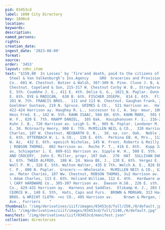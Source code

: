 ```yaml
---
pid: 03453cd
label: 1890 City Directory
key: 1890cd
location: 
keywords: 
description: 
named_persons: 
rights: 
creation_date: 
ingest_date: '2023-08-09'
format: 
source: 
order: '3453'
layout: cmhc_item
text: "$150,00  In Losses’ by ‘fire'and death, paid to the citizens of Leadville by
  Steel & Van Valkenburgh’s Ins.Agency     GRO  Groceries and Provisions.  Ahern &
  Co.. 601 W. Chestnut. Butzer & Walsh, 307-309 N. Pine. Clune J. B, & W., 323 W.
  Chestnut. Copeland & Son, 215-317 W. Chestnut Corby W. B., Strayhorse Rd., head
  E. 5th. Coumbhe J. E., 411 E. 4th. Delia G. G., 1021_N. Poplar. Dunn T. F., 532
  E. 6th. DYE & MADICAN,  630 B. 6th. FISCHER JOSEPH,  814 E. 6th.  Flinspach G.,
  201 W. 7th. FRANCIS BROS..  111 and 113 W. Chestnut. Gaughan Frank, 220 E. 6th.
  Goeldner Gustave, 219 N. Spruce. GRIMES & CO.,  521 Harrison av.  Hall Josep W.,
  422-424 Harrison ay. Haughey R. L., successor to C, A. Sey- mour, 1001 N. Poplar.
  Hess Fred. E., 142 W. 5th. KAHN ISAAC, 504 EH. 6th. KAHN MARX,  501 EB. 10th.  Kinney
  W. F., 820 E. 7th. KNAPP DANIEL,  105 Oak.  Kouiphanusen F. £.. 216-218 W. 4th.
  Kuhn J. B., 720 Harrison av. Leigh S. M., 905 N. Poplar. Londoner M. & Co., 214-216
  E. 3d. McGroarty Henry, 900 E. 7th. McMILLEN NEIL & CO.,  320 Harrison av.  Mater
  Charles, 107 W. Chestnut. NEUBARTH O. R.,  3d. se. cor. Oak.  Noble Joseph A., 306
  E. 6th. OTTERBACH W. L. & CO.,  138 E. 6th.  Perkina EB. H, Mrs., 112 W. 4th. POLKINGCHORN
  W. Az,  432 E. 6th. epesich Nicholas, 145 W. Front. Roberts & Reilly, 300 W. 2d.
  | ROBSON THOMAS,  802 Harrison av.  Roche P. T., 416 E. 6th.  Kupp Jacob, 718 Harrison
  av, Schiageter i. E. 609-611 Harrison av. Sipple W. H., 508 E. 5th.  STAR BAKERY
  AND CROCERY,  John E. Miller, propr, 107 Oak.  270  HAT  SULLIVAN DANIEL A.,  201
  E. 6th. TWEED ALFRED,  188 W. 2d. Wana BE, J., 120 E. 6th. Vergez E., 230 £. 3d.
  Wall P. M., 328 E. 5th. Walton Walter, 435 E 7th. Welch A. E., 826 EK. 6th. Willingshoi
  C. P., 800 N. Poplar.  Grocers-——-Wholesale.  McMILLEN NEIt & CO., $20 Harrison
  av. Mater Charies, 107 Ww. Chestnut, ROBSON THOMAS, 3u2 Harrison av.  Gun and Locksmiths.
  \ Adam Charles, 113 E. 6th. Holiand William, 112 E. 4th.  Hardware and Cutlery.
  \ CARY HARDWARE Co., 305-307 Harrison av.  Dawson H.S8., 226 E. sth.  TOMKINS HARDWARE
  Co., 429-431 Harrison ay.  Harness and Saddles.  Elskamp H. J., 203 E. 6th. LANCASTER
  CEORCE W., 140 E. 5th,  Hats, Caps and Furs.  BROWN & MORGAN, 313 Harrison av.  SKINNER
  BROS. & WRICHT CLOTH- «nc CO., 405 Harrison av.     Brown & Morgan, 313 Harrison
  Ave., Furriers    "
thumbnail: "/img/derivatives/iiif/images/03453cd/full/250,/0/default.jpg"
full: "/img/derivatives/iiif/images/03453cd/full/1140,/0/default.jpg"
manifest: "/img/derivatives/iiif/03453cd/manifest.json"
collection: directories
---
```

